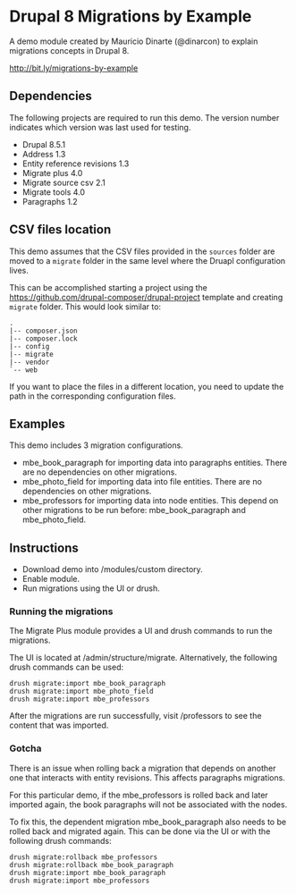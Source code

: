 # Drupal 8 Migrations by Example

A demo module created by Mauricio Dinarte (@dinarcon) to explain migrations concepts in Drupal 8.

http://bit.ly/migrations-by-example

## Dependencies

The following projects are required to run this demo. The version number indicates which version was last used for testing.
 
* Drupal 8.5.1
* Address 1.3
* Entity reference revisions 1.3
* Migrate plus 4.0
* Migrate source csv 2.1
* Migrate tools 4.0
* Paragraphs 1.2

## CSV files location

This demo assumes that the CSV files provided in the `sources` folder are moved to a `migrate` folder in the same level where the Druapl configuration lives.

This can be accomplished starting a project using the https://github.com/drupal-composer/drupal-project template and creating `migrate` folder. This would look similar to:

```
.
|-- composer.json
|-- composer.lock
|-- config
|-- migrate
|-- vendor
`-- web
``` 

If you want to place the files in a different location, you need to update the path in the corresponding configuration files.
## Examples

This demo includes 3 migration configurations.

* mbe_book_paragraph for importing data into paragraphs entities. There are no dependencies on other migrations.
* mbe_photo_field for importing data into file entities. There are no dependencies on other migrations.
* mbe_professors for importing data into node entities. This depend on other migrations to be run before: mbe_book_paragraph and mbe_photo_field.

## Instructions

* Download demo into /modules/custom directory.
* Enable module.
* Run migrations using the UI or drush.

### Running the migrations

The Migrate Plus module provides a UI and drush commands to run the migrations.

The UI is located at /admin/structure/migrate. Alternatively, the following drush commands can be used:

```
drush migrate:import mbe_book_paragraph
drush migrate:import mbe_photo_field
drush migrate:import mbe_professors
```

After the migrations are run successfully, visit /professors to see the content that was imported.

### Gotcha

There is an issue when rolling back a migration that depends on another one that interacts with entity revisions. This affects paragraphs migrations.

For this particular demo, if the mbe_professors is rolled back and later imported again, the book paragraphs will not be associated with the nodes.

To fix this, the dependent migration mbe_book_paragraph also needs to be rolled back and migrated again. This can be done via the UI or with the following drush commands:

```
drush migrate:rollback mbe_professors
drush migrate:rollback mbe_book_paragraph
drush migrate:import mbe_book_paragraph
drush migrate:import mbe_professors
```